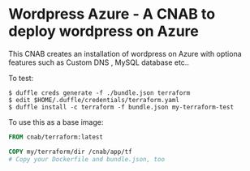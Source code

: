 # Wordpress Azure - A CNAB to deploy wordpress on Azure  

This CNAB creates an installation of wordpress on Azure with optiona features such as Custom DNS , MySQL database etc..

To test:

```console
$ duffle creds generate -f ./bundle.json terraform
$ edit $HOME/.duffle/credentials/terraform.yaml
$ duffle install -c terraform -f bundle.json my-terraform-test
```

To use this as a base image:

```Dockerfile
FROM cnab/terraform:latest

COPY my/terraform/dir /cnab/app/tf
# Copy your Dockerfile and bundle.json, too
```
